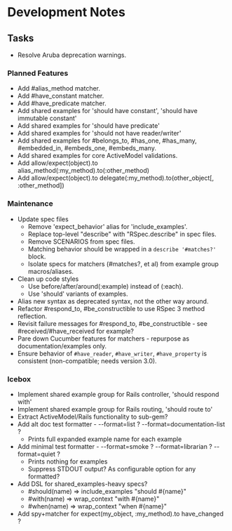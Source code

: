 # Development Notes

## Tasks

- Resolve Aruba deprecation warnings.

### Planned Features

- Add #alias_method matcher.
- Add #have_constant matcher.
- Add #have_predicate matcher.
- Add shared examples for 'should have constant', 'should have immutable constant'
- Add shared examples for 'should have predicate'
- Add shared examples for 'should not have reader/writer'
- Add shared examples for #belongs_to, #has_one, #has_many, #embedded_in, #embeds_one, #embeds_many.
- Add shared examples for core ActiveModel validations.
- Add allow/expect(object).to alias_method(:my_method).to(:other_method)
- Add allow/expect(object).to delegate(:my_method).to(other_object[, :other_method])

### Maintenance

- Update spec files
  - Remove 'expect_behavior' alias for 'include_examples'.
  - Replace top-level "describe" with "RSpec.describe" in spec files.
  - Remove SCENARIOS from spec files.
  - Matching behavior should be wrapped in a `describe '#matches?'` block.
  - Isolate specs for matchers (#matches?, et al) from example group macros/aliases.
- Clean up code styles
  - Use before/after/around(:example) instead of (:each).
  - Use 'should' variants of examples.
- Alias new syntax as deprecated syntax, not the other way around.
- Refactor #respond_to, #be_constructible to use RSpec 3 method reflection.
- Revisit failure messages for #respond_to, #be_constructible - see #received/#have_received for example?
- Pare down Cucumber features for matchers - repurpose as documentation/examples only.
- Ensure behavior of `#have_reader`, `#have_writer`, `#have_property` is consistent (non-compatible; needs version 3.0).

### Icebox

- Implement shared example group for Rails controller, 'should respond with'
- Implement shared example group for Rails routing, 'should route to'
- Extract ActiveModel/Rails functionality to sub-gem?
- Add alt doc test formatter - --format=list ? --format=documentation-list ?
  - Prints full expanded example name for each example
- Add minimal test formatter - --format=smoke ? --format=librarian ? --format=quiet ?
  - Prints nothing for examples
  - Suppress STDOUT output? As configurable option for any formatted?
- Add DSL for shared_examples-heavy specs?
  - #should(name) => include_examples "should #{name}"
  - #with(name)   => wrap_context "with #{name}"
  - #when(name)   => wrap_context "when #{name}"
- Add spy+matcher for expect(my_object, :my_method).to have_changed ?
